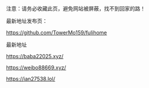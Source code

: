 注意：请务必收藏此页，避免网站被屏蔽，找不到回家的路！

最新地址发布页：

https://github.com/TowerMo159/fulihome

最新地址

https://baba22025.xyz/

https://weibo88669.xyz/

https://ian27538.lol/
